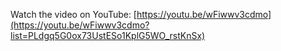 Watch the video on YouTube: [https://youtu.be/wFiwwv3cdmo](https://youtu.be/wFiwwv3cdmo?list=PLdgq5G0ox73UstESo1KplG5WO_rstKnSx)